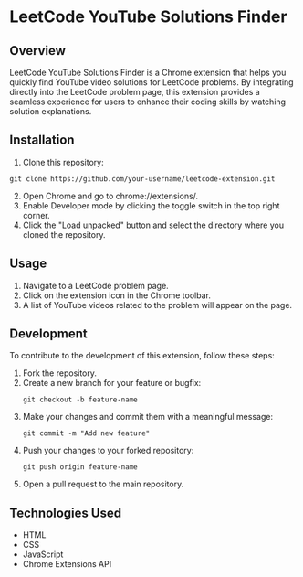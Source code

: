 # LeetCode YouTube Solutions Finder
## Overview

LeetCode YouTube Solutions Finder is a Chrome extension that helps you quickly find YouTube video solutions for LeetCode problems. By integrating directly into the LeetCode problem page, this extension provides a seamless experience for users to enhance their coding skills by watching solution explanations.

## Installation

1. Clone this repository:
  ```
  git clone https://github.com/your-username/leetcode-extension.git
  ```
2. Open Chrome and go to chrome://extensions/.
3. Enable Developer mode by clicking the toggle switch in the top right corner.
4. Click the "Load unpacked" button and select the directory where you cloned the repository.

## Usage

1. Navigate to a LeetCode problem page.
2. Click on the extension icon in the Chrome toolbar.
3. A list of YouTube videos related to the problem will appear on the page.

## Development

To contribute to the development of this extension, follow these steps:

1. Fork the repository.
2. Create a new branch for your feature or bugfix:
   ```
   git checkout -b feature-name
   ```
3. Make your changes and commit them with a meaningful message:
   ```
   git commit -m "Add new feature"
   ```
4. Push your changes to your forked repository:
   ```
   git push origin feature-name
   ```
5. Open a pull request to the main repository.

## Technologies Used
* HTML
* CSS
* JavaScript
* Chrome Extensions API

